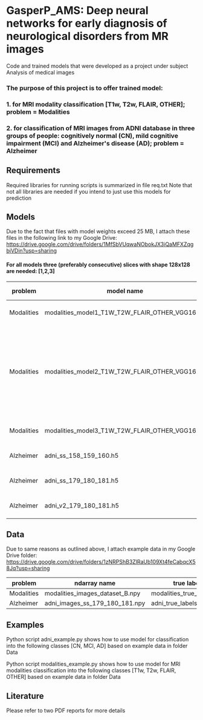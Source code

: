 # GasperP_AMS: Deep neural networks for early diagnosis of neurological disorders from MR images
Code and trained models that were developed as a project under subject Analysis of medical images

### The purpose of this project is to offer trained model:
### 1. for MRI modality classification [T1w, T2w, FLAIR, OTHER]; problem = Modalities
### 2. for classification of MRI images from ADNI database in three groups of people: cognitively normal (CN), mild cognitive impairment (MCI) and Alzheimer's disease (AD); problem = Alzheimer

## Requirements
Required libraries for running scripts is summarized in file req.txt
Note that not all libraries are needed if you intend to just use this models for prediction

## Models
Due to the fact that files with model weights exceed 25 MB, I attach these files in the following link to my Google Drive: https://drive.google.com/drive/folders/1MfSbVUqwaNObokJX3iQaMFXZqgbjVDin?usp=sharing

#### For all models three (preferably consecutive) slices with shape 128x128 are needed: [1,2,3]

| problem     | model name                                     | input shape          | slices  |
|-------------|------------------------------------------------|----------------------|---|
| Modalities  | modalities_model1_T1W_T2W_FLAIR_OTHER_VGG16.h5 | (None, 128, 128, 3) | [1,2,3]  |
| Modalities  | modalities_model2_T1W_T2W_FLAIR_OTHER_VGG16.h5 | [(None, 128, 128, 3), (None, 128, 128, 3), (None, 128, 128, 3)]   | [[1,1,1], [2,2,2], [3,3,3]]  |
| Modalities  | modalities_model3_T1W_T2W_FLAIR_OTHER_VGG16.h5 | (None, 128, 128, 3)  | [1,2,3]  |
| Alzheimer   | adni_ss_158_159_160.h5                          |  (None, 128, 128, 3) | [1,2,3]  |
| Alzheimer   | adni_ss_179_180_181.h5                          |  (None, 128, 128, 3) | [1,2,3]  |
| Alzheimer   | adni_v2_179_180_181.h5                          |  (None, 128, 128, 3) | [1,2,3]  |


## Data
Due to same reasons as outlined above, I attach example data in my Google Drive folder: https://drive.google.com/drive/folders/1zNRPShB3ZlRaUb109Xt4feCabqcX58Jq?usp=sharing

| problem    | ndarray name                                   | true labels dataframe                    |
|------------|------------------------------------------------|------------------------------------------|
| Modalities | modalities_images_dataset_B.npy                |  modalities_true_labels_dataset_B_df     |
| Alzheimer  | adni_images_ss_179_180_181.npy                 |  adni_true_labels_ss_179_180_181_df      | 

## Examples
Python script adni_example.py shows how to use model for classification into the following classes [CN, MCI, AD] based on example data in folder Data

Python script modalities_example.py shows how to use model for MRI modalities classification into the following classes [T1w, T2w, FLAIR, OTHER] based on example data in folder Data

## Literature
Please refer to two PDF reports for more details
